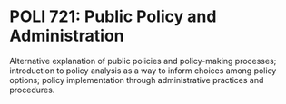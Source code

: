 # POLI 721: Public Policy and Administration

Alternative explanation of public policies and policy-making processes; introduction to policy analysis as a way to inform choices among policy options; policy implementation through administrative practices and procedures.